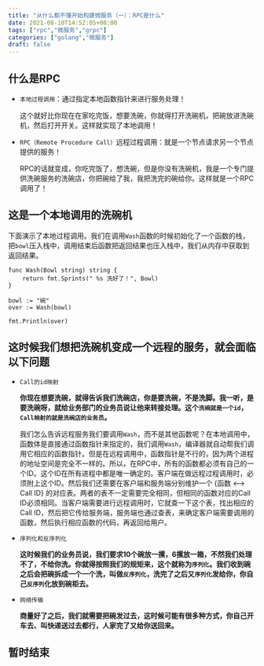 ```yaml
---
title: "从什么都不懂开始构建微服务（一）：RPC是什么"
date: 2021-08-10T14:52:05+08:00
tags: ["rpc","微服务","grpc"]
categories: ["golang","微服务"]
draft: false
---
```

## 什么是RPC

- `本地过程调用`：通过指定本地函数指针来进行服务处理！
    
    这个就好比你现在在家吃完饭，想要洗碗，你就得打开洗碗机，把碗放进洗碗机，然后打开开关。这样就实现了本地调用！
    
- `RPC（Remote Procedure Call）`远程过程调用：就是一个节点请求另一个节点提供的服务！

    RPC的话就变成，你吃完饭了，想洗碗，但是你没有洗碗机，我是一个专门提供洗碗服务的洗碗店，你把碗给了我，我把洗完的碗给你。这样就是一个RPC调用了！

## 这是一个本地调用的洗碗机

下面演示了本地过程调用。我们在调用`Wash`函数的时候初始化了一个函数的栈，把`bowl`压入栈中，调用结束后函数把返回结果也压入栈中，我们从内存中获取到返回结果。
```golang
func Wash(Bowl string) string {
    return fmt.Sprints(" %s 洗好了！", Bowl)
}

bowl := "碗"
over := Wash(bowl)

fmt.Println(over)
```

## 这时候我们想把洗碗机变成一个远程的服务，就会面临以下问题

- `Call的id映射`

    **你现在想要洗碗，就得告诉我们洗碗店，你是要洗碗，不是洗脚。我一听，是要洗碗呀，就给业务部门的业务员说让他来转接处理。这个`洗碗就是一个id`，`Call映射的就是洗碗店的业务员`。**

    我们怎么告诉远程服务我们要调用`Wash`，而不是其他函数呢？在本地调用中，函数体是直接通过函数指针来指定的，我们调用`Wash`，编译器就自动帮我们调用它相应的函数指针。但是在远程调用中，函数指针是不行的，因为两个进程的地址空间是完全不一样的。所以，在RPC中，所有的函数都必须有自己的一个ID。这个ID在所有进程中都是唯一确定的。客户端在做远程过程调用时，必须附上这个ID。然后我们还需要在客户端和服务端分别维护一个 {函数 <--> Call ID} 的对应表。两者的表不一定需要完全相同，但相同的函数对应的Call ID必须相同。当客户端需要进行远程调用时，它就查一下这个表，找出相应的Call ID，然后把它传给服务端，服务端也通过查表，来确定客户端需要调用的函数，然后执行相应函数的代码，再返回给用户。

- `序列化和反序列化`

    **这时候我们的业务员说，我们要求10个碗放一摞，6摞放一箱，不然我们处理不了，不给你洗。你就得按照我们的规矩来，这个就称为`序列化`。我们收到碗之后会把碗拆成一个一个洗，叫做`反序列化`，洗完了之后又`序列化`发给你，你自己`反序列`化放到碗柜去。**

- `网络传输`

    **商量好了之后，我们就需要把碗发过去，这时候可能有很多种方式，你自己开车去、叫快递送过去都行，人家完了又给你送回来。**

## 暂时结束